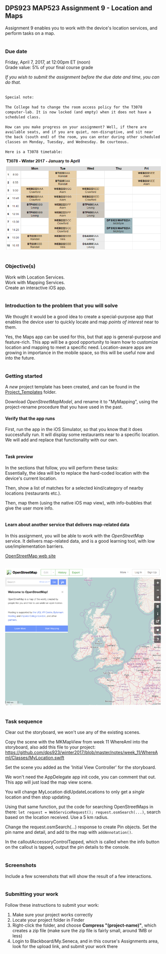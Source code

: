 ## DPS923 MAP523 Assignment 9 - Location and Maps
Assignment 9 enables you to work with the device's location services, and perform tasks on a map.   
<br>

### Due date
Friday, April 7, 2017, at 12:00pm ET (noon)  
Grade value: 5% of your final course grade  

*If you wish to submit the assignment before the due date and time, you can do that.*  
<br>

```
Special note:  

The College had to change the room access policy for the T3078 computer-lab. It is now locked (and empty) when it does not have a scheduled class.  

How can you make progress on your assignment? Well, if there are available seats, and if you are quiet, non-disruptive, and sit near the back (south end) of the room, you can enter during other scheduled classes on Monday, Tuesday, and Wednesday. Be courteous.  

Here is a T3078 timetable:  
```

![T3078](images/a9-t3078-timetable.png)  
<br>

### Objective(s)  
Work with Location Services.  
Work with Mapping Services.  
Create an interactive iOS app.  
<br>

### Introduction to the problem that you will solve
We thought it would be a good idea to create a special-purpose app that enables the device user to quickly locate and map *points of interest* near to them.  

Yes, the Maps app can be used for this, but that app is  general-purpose and feature-rich. This app will be a good opportunity to learn how to customize location and mapping to meet a specific need. Location-aware apps are growing in importance in the mobile space, so this will be useful now and into the future.  
<br>

### Getting started  
A *new* project template has been created, and can be found in the [Project_Templates](https://github.com/dps923/winter2017/tree/master/notes/Project_Templates) folder.  

Download *OpenStreetMapModel*, and rename it to "MyMapping", using the project-rename procedure that you have used in the past. 
<br>

#### Verify that the app runs
First, run the app in the iOS Simulator, so that you know that it does successfully run. It will display some restaurants near to a specific location. We will add and replace that functionality with our own.  
<br>

#### Task preview  
In the sections that follow, you will perform these tasks:  
Essentially, the idea will be to replace the hard-coded location with the device's current location.  

Then, show a list of matches for a selected kind/category of nearby locations (restaurants etc.).  

Then, map them (using the native iOS map view), with info-bubbles that give the user more info.  
<br>

#### Learn about another service that delivers map-related data
In this assignment, you will be able to work with the *OpenStreetMap* service. It delivers map-related data, and is a good learning tool, with low use/implementation barriers.  

[OpenStreetMap web site](https://www.openstreetmap.org)  
<br>

![OpenStreetMap on the web](images/a9-osm-web-home.png)  
<br>

### Task sequence  
Clear out the storyboard, we won't use any of the existing scenes.  

Copy the scene with the MKMapView from week 11 WhereAmI into the storyboard, also add this file to your project:<br>
https://github.com/dps923/winter2017/blob/master/notes/week_11/WhereAmI/Classes/MyLocation.swift  

Set the scene you added as the 'Initial View Controller' for the storyboard.  

We won't need the AppDelegate app init code, you can comment that out. This app will just load the map view scene.  

You will change MyLocation didUpdateLocations to only get a _single_ location and then stop updating.  

Using that same function, put the code for searching OpenStreetMaps in there: `let request = WebServiceRequest(); request.osmSearch(...)`, search based on the location received. Use a 5 km radius.  

Change the request.osmSearch(...) response to create Pin objects. Set the pin name and detail, and add to the map with `addAnnotation()`.  

In the calloutAccessoryControlTapped, which is called when the info button on the callout is tapped, output the pin details to the console.  
<br>

### Screenshots
Include a few screenshots that will show the result of a few interactions.    
<br>

### Submitting your work
Follow these instructions to submit your work:  

1. Make sure your project works correctly  
2. Locate your project folder in Finder  
3. Right-click the folder, and choose **Compress "(project-name)"**, which creates a zip file (make sure the zip file is fairly small, around 1MB or less)  
4. Login to Blackboard/My.Seneca, and in this course's Assignments area, look for the upload link, and submit your work there  
